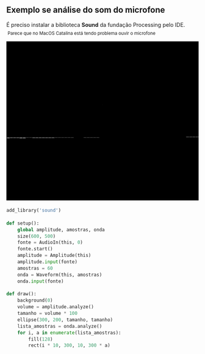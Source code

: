 ## Exemplo se análise do som do microfone

É preciso instalar a biblioteca **Sound** da fundação Processing pelo IDE.
 <sub> Parece que no MacOS Catalina está tendo problema ouvir o microfone</sub>

![](assets/audio_in.gif)

```python
add_library('sound')

def setup():
    global amplitude, amostras, onda
    size(600, 500)
    fonte = AudioIn(this, 0)
    fonte.start()
    amplitude = Amplitude(this)
    amplitude.input(fonte)
    amostras = 60
    onda = Waveform(this, amostras)
    onda.input(fonte)

def draw():
    background(0)
    volume = amplitude.analyze()
    tamanho = volume * 100
    ellipse(300, 200, tamanho, tamanho)
    lista_amostras = onda.analyze()
    for i, a in enumerate(lista_amostras):
        fill(128)
        rect(i * 10, 300, 10, 300 * a)
    
    
```

